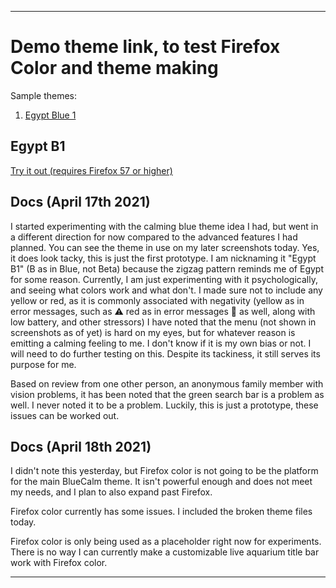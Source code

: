 
***

# Demo theme link, to test Firefox Color and theme making

Sample themes:

1. [Egypt Blue 1](#Egypt-B1)

## Egypt B1

[Try it out (requires Firefox 57 or higher)](https://color.firefox.com/?theme=XQAAAAIYAQAAAAAAAABBKYhm849SCia2CaaEGccwS-xMDPr7eB5Qw8TwNT5k_vk38LXYwAM0twEeKUM0wSOjFVxjbC27wRppseNbhQKcz0ybD3cYwh9L928wjn5vqFhsrLIRxU0pEC7DfLx5kKUyhRvoYG6Mre3Tbyp0ENauiI6sIQOZUq4plyVYEXJmj_aKDcl0nnfJBufRCkKhvKWA_70IHbbRAzafNOJD1S2o3Lbo8BV5DeIgyKPMMcoMyIFIYSeFdPFJjheCf_wgS6AD)

## Docs (April 17th 2021)

I started experimenting with the calming blue theme idea I had, but went in a different direction for now compared to the advanced features I had planned. You can see the theme in use on my later screenshots today. Yes, it does look tacky, this is just the first prototype. I am nicknaming it "Egypt B1" (B as in Blue, not Beta) because the zigzag pattern reminds me of Egypt for some reason. Currently, I am just experimenting with it psychologically, and seeing what colors work and what don't. I made sure not to include any yellow or red, as it is commonly associated with negativity (yellow as in error messages, such as ⚠️ red as in error messages 🛑 as well, along with low battery, and other stressors) I have noted that the menu (not shown in screenshots as of yet) is hard on my eyes, but for whatever reason is emitting a calming feeling to me. I don't know if it is my own bias or not. I will need to do further testing on this. Despite its tackiness, it still serves its purpose for me.

Based on review from one other person, an anonymous family member with vision problems, it has been noted that the green search bar is a problem as well. I never noted it to be a problem. Luckily, this is just a prototype, these issues can be worked out.

## Docs (April 18th 2021)

I didn't note this yesterday, but Firefox color is not going to be the platform for the main BlueCalm theme. It isn't powerful enough and does not meet my needs, and I plan to also expand past Firefox.

Firefox color currently has some issues. I included the broken theme files today.

Firefox color is only being used as a placeholder right now for experiments. There is no way I can currently make a customizable live aquarium title bar work with Firefox color.

***
